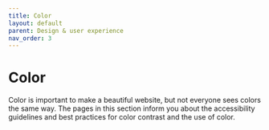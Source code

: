 ```yaml
---
title: Color
layout: default
parent: Design & user experience
nav_order: 3
---
```


# Color

Color is important to make a beautiful website, but not everyone sees colors the same way. The pages in this section inform you about the accessibility guidelines and best practices for color contrast and the use of color. 
